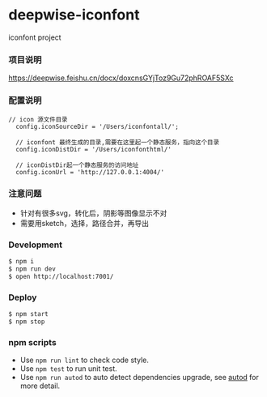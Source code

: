 # deepwise-iconfont

iconfont project


### 项目说明
https://deepwise.feishu.cn/docx/doxcnsGYjToz9Gu72phROAF5SXc
### 配置说明
```
// icon 源文件目录 
  config.iconSourceDir = '/Users/iconfontall/';

  // iconfont 最终生成的目录,需要在这里起一个静态服务，指向这个目录
  config.iconDistDir = '/Users/iconfonthtml/'

  // iconDistDir起一个静态服务的访问地址
  config.iconUrl = 'http://127.0.0.1:4004/'
```
### 注意问题
- 针对有很多svg，转化后，阴影等图像显示不对
- 需要用sketch，选择，路径合并，再导出



### Development

```bash
$ npm i
$ npm run dev
$ open http://localhost:7001/
```

### Deploy

```bash
$ npm start
$ npm stop
```
### npm scripts

- Use `npm run lint` to check code style.
- Use `npm test` to run unit test.
- Use `npm run autod` to auto detect dependencies upgrade, see [autod](https://www.npmjs.com/package/autod) for more detail.


[egg]: https://eggjs.org